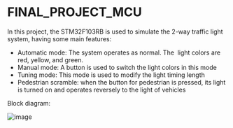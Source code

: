 # FINAL_PROJECT_MCU
In this project, the STM32F103RB is used to simulate the 2-way traffic light system, having some main features:
  - Automatic mode: The system operates as normal. The  light colors are red, yellow, and green.
  - Manual mode: A button is used to switch the light colors in this mode
  - Tuning mode: This mode is used to modify the light timing length
  - Pedestrian scramble: when the button for pedestrian is pressed, its light is turned on and operates reversely to the light of vehicles

Block diagram:

![image](https://user-images.githubusercontent.com/96888431/237023066-bda3c064-791b-4fa6-9399-18f92e2e90e4.png)

